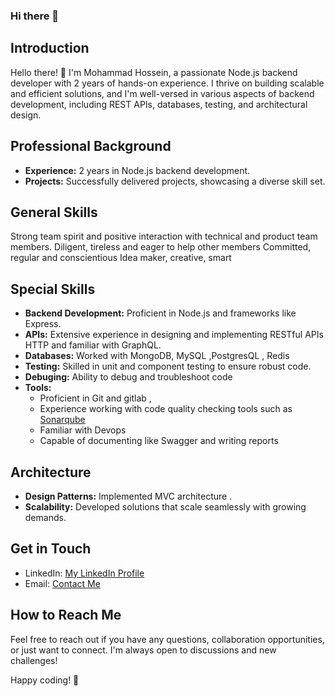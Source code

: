 ### Hi there 👋

## Introduction

Hello there! 👋 I'm Mohammad Hossein, a passionate Node.js backend developer with 2 years of hands-on experience. I thrive on building scalable and efficient solutions, and I'm well-versed in various aspects of backend development, including REST APIs, databases, testing, and architectural design.

## Professional Background

- **Experience:** 2 years in Node.js backend development.
- **Projects:** Successfully delivered projects, showcasing a diverse skill set.

## General Skills
Strong team spirit and positive interaction with technical and product team members.
Diligent, tireless and eager to help other members
Committed, regular and conscientious
Idea maker, creative, smart

## Special Skills

- **Backend Development:** Proficient in Node.js and frameworks like Express.
- **APIs:** Extensive experience in designing and implementing RESTful APIs HTTP and familiar with GraphQL.
- **Databases:** Worked with  MongoDB, MySQL ,PostgresQL , Redis
- **Testing:** Skilled in unit and component testing to ensure robust code.
- **Debuging:** Ability to debug and troubleshoot code
- **Tools:** 
  - Proficient in Git and gitlab , 
  - Experience working with code quality checking tools such as [Sonarqube](https://www.sonarsource.com/products/sonarqube/)
  - Familiar with Devops
  - Capable of documenting like Swagger and writing reports 


## Architecture

- **Design Patterns:** Implemented MVC architecture .
- **Scalability:** Developed solutions that scale seamlessly with growing demands.

## Get in Touch

- LinkedIn: [My LinkedIn Profile](https://www.linkedin.com/in/mohamadhosein-shabani-809a81206)
- Email: [Contact Me](mohammad.sh.w437@gmail.com)

## How to Reach Me

Feel free to reach out if you have any questions, collaboration opportunities, or just want to connect. I'm always open to discussions and new challenges!

Happy coding! 🚀
